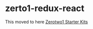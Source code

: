 # zerto1-redux-react

This moved to here [Zerotwo1 Starter Kits](https://github.com/zerotwo1/react-redux)